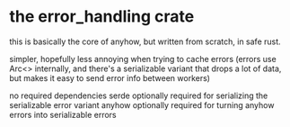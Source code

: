 # the error_handling crate

this is basically the core of anyhow, but written from scratch, in safe rust.

simpler, hopefully less annoying when trying to cache errors (errors use Arc<> internally, and there's a serializable variant that drops a lot of data, but makes it easy to send error info between workers)

no required dependencies
serde optionally required for serializing the serializable error variant
anyhow optionally required for turning anyhow errors into serializable errors
